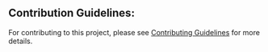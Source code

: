 ## Contribution Guidelines:
For contributing to this project, please see [Contributing Guidelines](CONTRIBUTING.md) for more details.
